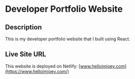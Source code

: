 # Developer Portfolio Website

## Description
This is my developer portfolio website that I built using React. 

## Live Site URL
This website is deployed on Netlify: [www.helloimjoey.com](https://www.helloimjoey.com/)

<!-- ## Functionality
* User can view a selection of my projects and access relevant links for each (live site, GitHub repo, etc.)
* User can view my technical skills
* Responsive design
 -->
